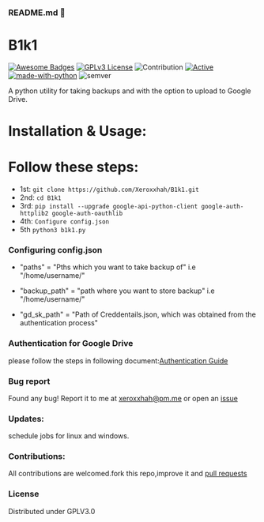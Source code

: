 ### README.md 👋
# B1k1
[![Awesome Badges](https://img.shields.io/badge/badges-awesome-green.svg)](https://github.com/Xeroxxhah/B1k1)
[![GPLv3 License](https://img.shields.io/badge/License-GPL%20v3-yellow.svg)](https://opensource.org/licenses/)
![Contribution](https://img.shields.io/badge/Contributions-Welcome-<brightgreen>)
[![Active](http://img.shields.io/badge/Status-Active-green.svg)](https://github.com/Xeroxxhah)
[![made-with-python](https://img.shields.io/badge/Made%20with-Python-1f425f.svg)](https://www.python.org/)
![semver](https://badgen.net/badge/Semantic-Version/0.1.1/purple)

A python utility for taking backups and with the option to upload to Google Drive.

# Installation & Usage:

# Follow these steps: 
- 1st: ```git clone https://github.com/Xeroxxhah/B1k1.git```
- 2nd: ```cd B1k1```
- 3rd: ```pip install --upgrade google-api-python-client google-auth-httplib2 google-auth-oauthlib```
- 4th: ```Configure config.json```
- 5th  ```python3 b1k1.py```

### Configuring config.json
- "paths" = "Pths which you want to take backup of" i.e "/home/username/"

- "backup_path" = "path where you want to store backup" i.e "/home/username/"

- "gd_sk_path" = "Path of Creddentails.json, which was obtained from the authentication process"


### Authentication for Google Drive
please follow the steps in following document:[Authentication Guide](https://1drv.ms/b/s!Aumu-6oUf5yPkxJgMYXNqfdkitQw?e=9462B2) 

### Bug report
Found any bug!
Report it to me at xeroxxhah@pm.me
or open an [issue](https://github.com/Xeroxxhah/B1k1/issues)

### Updates:
schedule jobs for linux and windows.

### Contributions:
All contributions are welcomed.fork this repo,improve it and [pull requests](https://github.com/Xeroxxhah/B1k1/pulls)
### License
Distributed under GPLV3.0
